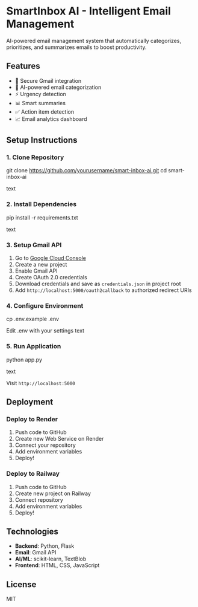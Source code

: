 # SmartInbox AI - Intelligent Email Management

AI-powered email management system that automatically categorizes, prioritizes, and summarizes emails to boost productivity.

## Features

- 🔐 Secure Gmail integration
- 🤖 AI-powered email categorization
- ⚡ Urgency detection
- 📊 Smart summaries
- ✅ Action item detection
- 📈 Email analytics dashboard

## Setup Instructions

### 1. Clone Repository

git clone https://github.com/yourusername/smart-inbox-ai.git
cd smart-inbox-ai

text

### 2. Install Dependencies

pip install -r requirements.txt

text

### 3. Setup Gmail API

1. Go to [Google Cloud Console](https://console.cloud.google.com/)
2. Create a new project
3. Enable Gmail API
4. Create OAuth 2.0 credentials
5. Download credentials and save as `credentials.json` in project root
6. Add `http://localhost:5000/oauth2callback` to authorized redirect URIs

### 4. Configure Environment

cp .env.example .env

Edit .env with your settings
text

### 5. Run Application

python app.py

text

Visit `http://localhost:5000`

## Deployment

### Deploy to Render

1. Push code to GitHub
2. Create new Web Service on Render
3. Connect your repository
4. Add environment variables
5. Deploy!

### Deploy to Railway

1. Push code to GitHub
2. Create new project on Railway
3. Connect repository
4. Add environment variables
5. Deploy!

## Technologies

- **Backend**: Python, Flask
- **Email**: Gmail API
- **AI/ML**: scikit-learn, TextBlob
- **Frontend**: HTML, CSS, JavaScript

## License

MIT